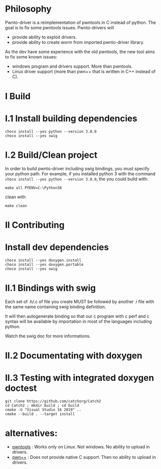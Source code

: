 # Philosophy

Pwnto-driver is a reimplementation of pwntools in C instead of python. The goal is to fix some pwntools issues. Pwnto-drivers will
 - provide ability to exploit drivers.
 - provide ability to create worm from imported pwnto-driver library.
 
As the dev have some experience with the old pwntools, the new tool aims to fix some known issues:
 - windows program and drivers support. More than pwntools.
 - Linux driver support (more than pwn++ that is written in C++ instead of C).
 
# I Build

# I.1 Install building dependencies

```
choco install --yes python --version 3.8.0
choco install --yes swig
```

# I.2 Build/Clean project

In order to build pwnto-driver including swig bindings, you must specify your python path. For example, if you installed python 3 with the command `choco install --yes python --version 3.8.0`, the you could build with:

```shell
make all PYENV=C:\Python38
```
clean with

```shell
make clean
```

# II Contributing

# Install dev dependencies

```shell
choco install --yes doxygen.install
choco install --yes doxygen.portable
choco install --yes swig
```

# II.1 Bindings with swig

Each set of .h/.c of file you create MUST be followed by another .i file with the same name containing swig binding definition.

It will then autogenerate binding so that our c program with c perf and c syntax will be available by importation in most of the languages including python.

Watch the swig doc for more informations.

# II.2 Documentating with doxygen

# II.3 Testing with integrated doxygen doctest

```shell
git clone https://github.com/catchorg/Catch2
cd Catch2 ; mkdir build ; cd build 
cmake -G "Visual Studio 16 2019" ..
cmake --build . --target install
```

# alternatives:

 - [pwntools](https://github.com/Gallopsled/pwntools) : Works only on Linux. Not windows. No ability to upload in drivers.
 - [pwn++](https://github.com/hugsy/pwn--) : Does not provide native C support. Then no ability to upload in drivers. 